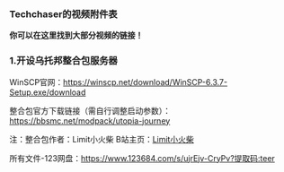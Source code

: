 ### Techchaser的视频附件表


 **你可以在这里找到大部分视频的链接！** 

### 1.开设乌托邦整合包服务器

WinSCP官网：https://winscp.net/download/WinSCP-6.3.7-Setup.exe/download

整合包官方下载链接（需自行调整启动参数）：https://bbsmc.net/modpack/utopia-journey

注：整合包作者：Limit小火柴   B站主页：[Limit小火柴](https://space.bilibili.com/43865538)

所有文件-123网盘：https://www.123684.com/s/ujrEjv-CryPv?提取码:teer





